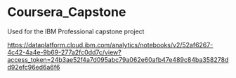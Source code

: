 # Coursera_Capstone
Used for the IBM Professional capstone project

https://dataplatform.cloud.ibm.com/analytics/notebooks/v2/52af6267-4c42-4a4e-9b69-277a2fc0dd7c/view?access_token=24b3ae52f4a7d095abc79a062e60afb47e489c84ba358278dd92efc96ed6a6f6
